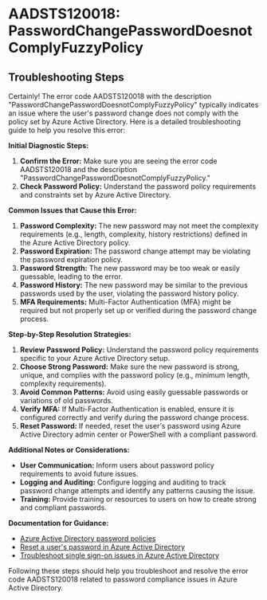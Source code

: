 # AADSTS120018: PasswordChangePasswordDoesnotComplyFuzzyPolicy


## Troubleshooting Steps
Certainly! The error code AADSTS120018 with the description "PasswordChangePasswordDoesnotComplyFuzzyPolicy" typically indicates an issue where the user's password change does not comply with the policy set by Azure Active Directory. Here is a detailed troubleshooting guide to help you resolve this error:

**Initial Diagnostic Steps:**
1. **Confirm the Error:** Make sure you are seeing the error code AADSTS120018 and the description "PasswordChangePasswordDoesnotComplyFuzzyPolicy."
2. **Check Password Policy:** Understand the password policy requirements and constraints set by Azure Active Directory.

**Common Issues that Cause this Error:**
1. **Password Complexity:** The new password may not meet the complexity requirements (e.g., length, complexity, history restrictions) defined in the Azure Active Directory policy.
2. **Password Expiration:** The password change attempt may be violating the password expiration policy.
3. **Password Strength:** The new password may be too weak or easily guessable, leading to the error.
4. **Password History:** The new password may be similar to the previous passwords used by the user, violating the password history policy.
5. **MFA Requirements:** Multi-Factor Authentication (MFA) might be required but not properly set up or verified during the password change process.

**Step-by-Step Resolution Strategies:**
1. **Review Password Policy:** Understand the password policy requirements specific to your Azure Active Directory setup.
2. **Choose Strong Password:** Make sure the new password is strong, unique, and complies with the password policy (e.g., minimum length, complexity requirements).
3. **Avoid Common Patterns:** Avoid using easily guessable passwords or variations of old passwords.
4. **Verify MFA:** If Multi-Factor Authentication is enabled, ensure it is configured correctly and verify during the password change process.
5. **Reset Password:** If needed, reset the user's password using Azure Active Directory admin center or PowerShell with a compliant password.

**Additional Notes or Considerations:**
- **User Communication:** Inform users about password policy requirements to avoid future issues.
- **Logging and Auditing:** Configure logging and auditing to track password change attempts and identify any patterns causing the issue.
- **Training:** Provide training or resources to users on how to create strong and compliant passwords.

**Documentation for Guidance:**
- [Azure Active Directory password policies](https://docs.microsoft.com/en-us/azure/active-directory/authentication/concept-sspr-policy)
- [Reset a user's password in Azure Active Directory](https://docs.microsoft.com/en-us/azure/active-directory/fundamentals/active-directory-users-passwords)
- [Troubleshoot single sign-on issues in Azure Active Directory](https://docs.microsoft.com/en-us/azure/active-directory/develop/single-sign-on-issues)
  
Following these steps should help you troubleshoot and resolve the error code AADSTS120018 related to password compliance issues in Azure Active Directory.
